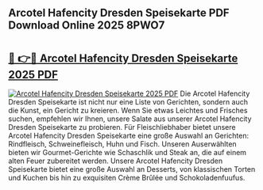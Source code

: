 ## Arcotel Hafencity Dresden Speisekarte PDF Download Online 2025 8PWO7

# <h2><a href="http://gc7bln.nevu.top/?p=Arcotel+Hafencity+Dresden+Speisekarte">🔗 👉🔴 Arcotel Hafencity Dresden Speisekarte 2025 PDF</a></h2>

[![Arcotel Hafencity Dresden Speisekarte 2025 PDF](https://i.imgur.com/dBaPXMq.png)](http://gc7bln.nevu.top/?p=Arcotel+Hafencity+Dresden+Speisekarte)
Die Arcotel Hafencity Dresden Speisekarte ist nicht nur eine Liste von Gerichten, sondern auch die Kunst, ein Gericht zu kreieren. Wenn Sie etwas Leichtes und Frisches suchen, empfehlen wir Ihnen, unsere Salate aus unserer Arcotel Hafencity Dresden Speisekarte zu probieren. Für Fleischliebhaber bietet unsere Arcotel Hafencity Dresden Speisekarte eine große Auswahl an Gerichten: Rindfleisch, Schweinefleisch, Huhn und Fisch. Unseren Auserwählten bieten wir Gourmet-Gerichte wie Schaschlik und Steak an, die auf einem alten Feuer zubereitet werden. Unsere Arcotel Hafencity Dresden Speisekarte bietet eine große Auswahl an Desserts, von klassischen Torten und Kuchen bis hin zu exquisiten Crème Brûlée und Schokoladenfuufus.
